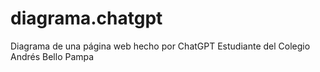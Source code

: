 # diagrama.chatgpt
Diagrama de una página web hecho por ChatGPT
Estudiante del Colegio Andrés Bello Pampa
